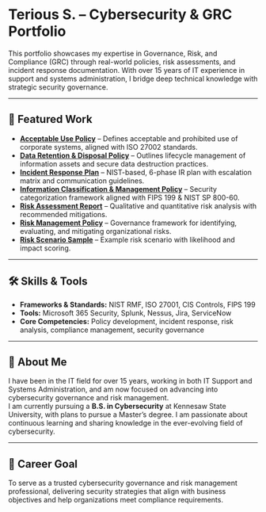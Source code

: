 # Terious S. – Cybersecurity & GRC Portfolio

This portfolio showcases my expertise in Governance, Risk, and Compliance (GRC) through real-world policies, risk assessments, and incident response documentation. With over 15 years of IT experience in support and systems administration, I bridge deep technical knowledge with strategic security governance.

---

## 📄 Featured Work

- **[Acceptable Use Policy]((https://github.com/tstep689/teriouss-portfolio/blob/main/TStephens_AUP.pdf))** – Defines acceptable and prohibited use of corporate systems, aligned with ISO 27002 standards.
- **[Data Retention & Disposal Policy](Data%20Retention%20and%20Disposal%20Policy.pdf)** – Outlines lifecycle management of information assets and secure data destruction practices.
- **[Incident Response Plan](Incident%20Response%20Plan.pdf)** – NIST-based, 6-phase IR plan with escalation matrix and communication guidelines.
- **[Information Classification & Management Policy](Information%20Classification%20and%20Management%20Policy.pdf)** – Security categorization framework aligned with FIPS 199 & NIST SP 800-60.
- **[Risk Assessment Report](Risk%20Assessment%20Report.pdf)** – Qualitative and quantitative risk analysis with recommended mitigations.
- **[Risk Management Policy](Risk%20Management%20Policy.pdf)** – Governance framework for identifying, evaluating, and mitigating organizational risks.
- **[Risk Scenario Sample](Risk%20Scenario%20Sample.pdf)** – Example risk scenario with likelihood and impact scoring.

---

## 🛠 Skills & Tools
- **Frameworks & Standards:** NIST RMF, ISO 27001, CIS Controls, FIPS 199
- **Tools:** Microsoft 365 Security, Splunk, Nessus, Jira, ServiceNow
- **Core Competencies:** Policy development, incident response, risk analysis, compliance management, security governance

---

## 👤 About Me
I have been in the IT field for over 15 years, working in both IT Support and Systems Administration, and am now focused on advancing into cybersecurity governance and risk management.  
I am currently pursuing a **B.S. in Cybersecurity** at Kennesaw State University, with plans to pursue a Master’s degree. I am passionate about continuous learning and sharing knowledge in the ever-evolving field of cybersecurity.

---

## 🎯 Career Goal
To serve as a trusted cybersecurity governance and risk management professional, delivering security strategies that align with business objectives and help organizations meet compliance requirements.
